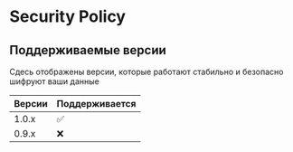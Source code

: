 # Security Policy

## Поддерживаемые версии

Сдесь отображены версии, которые работают стабильно и безопасно шифруют ваши данные

| Версии | Поддерживается          |
| ------- | ------------------ |
| 1.0.x   | :white_check_mark: |
| 0.9.x   | :x:                |

